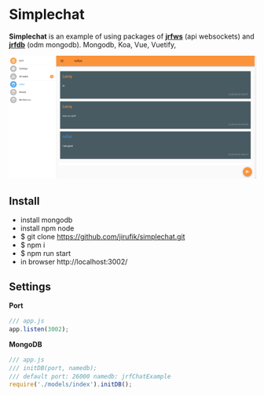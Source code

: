 # Simplechat

**Simplechat** is an example of using packages of [**jrfws**](https://github.com/jirufik/jrfws) (api websockets) and [**jrfdb**](https://github.com/jirufik/jrfdb) (odm mongodb). Mongodb, Koa, Vue, Vuetify,

![chat](chat.png)

## Install

* install mongodb
* install npm node
* $ git clone https://github.com/jirufik/simplechat.git
* $ npm i
* $ npm run start
* in browser http://localhost:3002/

## Settings

**Port**

```js
/// app.js
app.listen(3002);
```

**MongoDB**

```js
/// app.js
/// initDB(port, namedb);
/// default port: 26000 namedb: jrfChatExample
require('./models/index').initDB();
```
